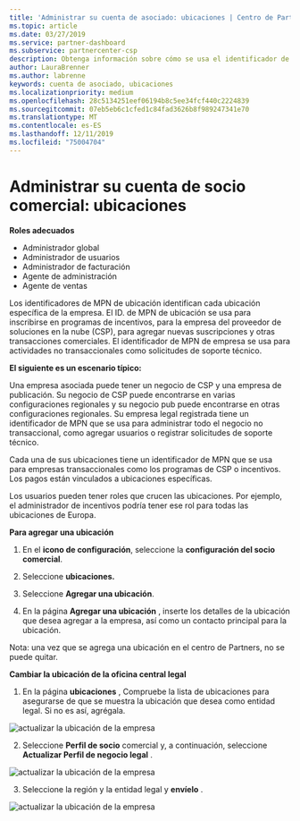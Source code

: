 ```yaml
---
title: 'Administrar su cuenta de asociado: ubicaciones | Centro de Partners'
ms.topic: article
ms.date: 03/27/2019
ms.service: partner-dashboard
ms.subservice: partnercenter-csp
description: Obtenga información sobre cómo se usa el identificador de MPN en programas de incentivos, negocios de CSP, suscripciones y otras transacciones.
author: LauraBrenner
ms.author: labrenne
keywords: cuenta de asociado, ubicaciones
ms.localizationpriority: medium
ms.openlocfilehash: 28c5134251eef06194b8c5ee34fcf440c2224839
ms.sourcegitcommit: 07eb5eb6c1cfed1c84fad3626b8f989247341e70
ms.translationtype: MT
ms.contentlocale: es-ES
ms.lasthandoff: 12/11/2019
ms.locfileid: "75004704"
---
```

# <a name="manage-your-partner-account-locations"></a>Administrar su cuenta de socio comercial: ubicaciones

**Roles adecuados**
-   Administrador global
-   Administrador de usuarios
-   Administrador de facturación
-   Agente de administración
-   Agente de ventas

Los identificadores de MPN de ubicación identifican cada ubicación específica de la empresa. El ID. de MPN de ubicación se usa para inscribirse en programas de incentivos, para la empresa del proveedor de soluciones en la nube (CSP), para agregar nuevas suscripciones y otras transacciones comerciales. El identificador de MPN de empresa se usa para actividades no transaccionales como solicitudes de soporte técnico.

**El siguiente es un escenario típico:** 

Una empresa asociada puede tener un negocio de CSP y una empresa de publicación. Su negocio de CSP puede encontrarse en varias configuraciones regionales y su negocio pub puede encontrarse en otras configuraciones regionales. Su empresa legal registrada tiene un identificador de MPN que se usa para administrar todo el negocio no transaccional, como agregar usuarios o registrar solicitudes de soporte técnico. 

Cada una de sus ubicaciones tiene un identificador de MPN que se usa para empresas transaccionales como los programas de CSP o incentivos. Los pagos están vinculados a ubicaciones específicas.

Los usuarios pueden tener roles que crucen las ubicaciones. Por ejemplo, el administrador de incentivos podría tener ese rol para todas las ubicaciones de Europa.

**Para agregar una ubicación**

1. En el **icono de configuración**, seleccione la **configuración del socio comercial**. 

2. Seleccione **ubicaciones.**

3. Seleccione **Agregar una ubicación**.  

4. En la página **Agregar una ubicación** , inserte los detalles de la ubicación que desea agregar a la empresa, así como un contacto principal para la ubicación.

Nota: una vez que se agrega una ubicación en el centro de Partners, no se puede quitar.

**Cambiar la ubicación de la oficina central legal**

1. En la página **ubicaciones** , Compruebe la lista de ubicaciones para asegurarse de que se muestra la ubicación que desea como entidad legal. Si no es así, agrégala.

![actualizar la ubicación de la empresa](images/updatepartnerprofile2.png)

2. Seleccione **Perfil de socio** comercial y, a continuación, seleccione **Actualizar Perfil de negocio legal** .

![actualizar la ubicación de la empresa](images/updatepartnerprofile1.png)

3. Seleccione la región y la entidad legal y **envíelo** .

![actualizar la ubicación de la empresa](images/updatepartnerprofile3.png)

